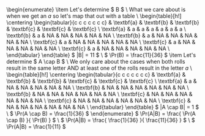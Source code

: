 \begin{enumerate}
\item Let's determine $ B $ \\
What we care about is when we get an $a$ so let's map that out with a table \\
\begin{table}[h!]
\centering
\begin{tabular}{c c c c c c c}
& \textbf{a} & \textbf{b} & \textbf{b} & \textbf{c} & \textbf{c} & \textbf{c} \\
\textbf{a} & a & a & a & a & a & a \\
\textbf{b} & a & NA & NA & NA & NA & NA \\
\textbf{b} & a & NA & NA & NA & NA & NA \\
\textbf{c} & a & NA & NA & NA & NA & NA \\
\textbf{c} & a & NA & NA & NA & NA & NA \\
\textbf{c} & a & NA & NA & NA & NA & NA \\
\end{tabular}
\end{table}
$ |B| = 11 $ \\
$ \Pr(B) = \frac{11}{36} $
	\item Let's determine $ A \cap B $ \\
	      We only care about the cases when both rolls result in the same letter AND at least one of the rolls result in the letter $a$ \\
\begin{table}[h!]
\centering
\begin{tabular}{c c c c c c c}
& \textbf{a} & \textbf{b} & \textbf{b} & \textbf{c} & \textbf{c} & \textbf{c} \\
\textbf{a} & a & NA & NA & NA & NA & NA \\
\textbf{b} & NA & NA & NA & NA & NA & NA \\
\textbf{b} & NA & NA & NA & NA & NA & NA \\
\textbf{c} & NA & NA & NA & NA & NA & NA \\
\textbf{c} & NA & NA & NA & NA & NA & NA \\
\textbf{c} & NA & NA & NA & NA & NA & NA \\
\end{tabular}
\end{table}
$ |A \cap B| = 1 $ \\
$ \Pr(A \cap B) = \frac{1}{36} $
\end{enumerate}
$ \Pr(A|B) = \frac{ \Pr(A \cap B) }{ \Pr(B) } $ \\
$ \Pr(A|B) = \frac{ \frac{1}{36} }{ \frac{11}{36} } $ \\
$ \Pr(A|B) = \frac{1}{11} $
